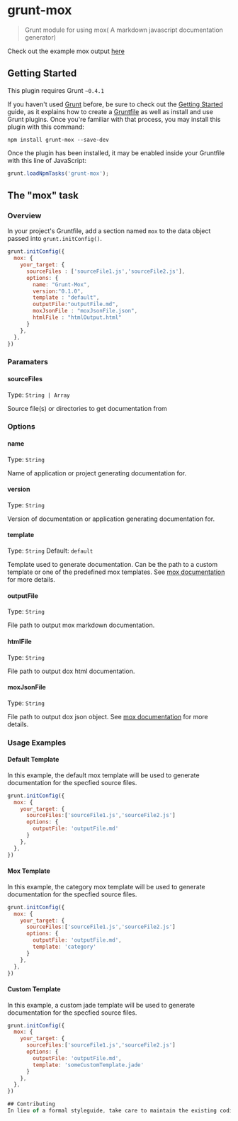 # grunt-mox

> Grunt module for using mox( A markdown javascript documentation generator)

Check out the example mox output [here](https://github.com/tjchaplin/mox/tree/master/doc)

## Getting Started
This plugin requires Grunt `~0.4.1`

If you haven't used [Grunt](http://gruntjs.com/) before, be sure to check out the [Getting Started](http://gruntjs.com/getting-started) guide, as it explains how to create a [Gruntfile](http://gruntjs.com/sample-gruntfile) as well as install and use Grunt plugins. Once you're familiar with that process, you may install this plugin with this command:

```shell
npm install grunt-mox --save-dev
```

Once the plugin has been installed, it may be enabled inside your Gruntfile with this line of JavaScript:

```js
grunt.loadNpmTasks('grunt-mox');
```

## The "mox" task

### Overview
In your project's Gruntfile, add a section named `mox` to the data object passed into `grunt.initConfig()`.

```js
grunt.initConfig({
  mox: {
    your_target: {
      sourceFiles : ['sourceFile1.js','sourceFile2.js'],
      options: {
        name: "Grunt-Mox",
        version:"0.1.0",
        template : "default",
        outputFile:"outputFile.md",
        moxJsonFile : "moxJsonFile.json",
        htmlFile : "htmlOutput.html"
      }
    },
  },
})
```

### Paramaters

#### sourceFiles
Type: `String | Array`

Source file(s) or directories to get documentation from

### Options

#### name
Type: `String`

Name of application or project generating documentation for.

#### version
Type: `String`

Version of documentation or application generating documentation for.

#### template
Type: `String`
Default: `default`

Template used to generate documentation. Can be the path to a custom template or one of the predefined mox templates.  See [mox documentation](https://github.com/tchaplin/mox") for more details.

#### outputFile
Type: `String`

File path to output mox markdown documentation.

#### htmlFile
Type: `String`

File path to output dox html documentation.

#### moxJsonFile
Type: `String`

File path to output dox json object. See [mox documentation](https://github.com/tchaplin/mox") for more details.

### Usage Examples

#### Default Template
In this example, the default mox template will be used to generate documentation for the specfied source files.

```js
grunt.initConfig({
  mox: {
    your_target: {
      sourceFiles:['sourceFile1.js','sourceFile2.js']
      options: {
        outputFile: 'outputFile.md'
      }
    },
  },
})
```

#### Mox Template
In this example, the category mox template will be used to generate documentation for the specfied source files.

```js
grunt.initConfig({
  mox: {
    your_target: {
      sourceFiles:['sourceFile1.js','sourceFile2.js']
      options: {
        outputFile: 'outputFile.md',
        template: 'category'
      }
    },
  },
})
```

#### Custom Template
In this example, a custom jade template will be used to generate documentation for the specfied source files.

```js
grunt.initConfig({
  mox: {
    your_target: {
      sourceFiles:['sourceFile1.js','sourceFile2.js']
      options: {
        outputFile: 'outputFile.md',
        template: 'someCustomTemplate.jade'
      }
    },
  },
})

## Contributing
In lieu of a formal styleguide, take care to maintain the existing coding style. Add unit tests for any new or changed functionality. Lint and test your code using [Grunt](http://gruntjs.com/).
